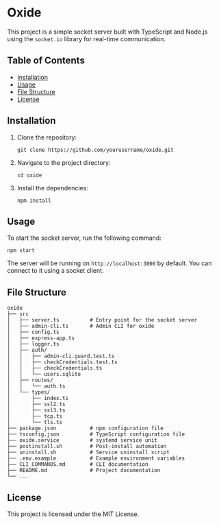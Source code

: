 # Oxide

This project is a simple socket server built with TypeScript and Node.js using the `socket.io` library for real-time communication.

## Table of Contents

- [Installation](#installation)
- [Usage](#usage)
- [File Structure](#file-structure)
- [License](#license)

## Installation

1. Clone the repository:
   ```
   git clone https://github.com/yourusername/oxide.git
   ```

2. Navigate to the project directory:
   ```
   cd oxide
   ```

3. Install the dependencies:
   ```
   npm install
   ```

## Usage

To start the socket server, run the following command:
```
npm start
```

The server will be running on `http://localhost:3000` by default. You can connect to it using a socket client.

## File Structure

```
oxide
├── src
│   ├── server.ts          # Entry point for the socket server
│   ├── admin-cli.ts       # Admin CLI for oxide
│   ├── config.ts
│   ├── express-app.ts
│   ├── logger.ts
│   ├── auth/
│   │   ├── admin-cli.guard.test.ts
│   │   ├── checkCredentials.test.ts
│   │   ├── checkCredentials.ts
│   │   └── users.sqlite
│   ├── routes/
│   │   └── auth.ts
│   └── types/
│       ├── index.ts
│       ├── ssl2.ts
│       ├── ssl3.ts
│       ├── tcp.ts
│       └── tls.ts
├── package.json           # npm configuration file
├── tsconfig.json          # TypeScript configuration file
├── oxide.service          # systemd service unit
├── postinstall.sh         # Post-install automation
├── uninstall.sh           # Service uninstall script
├── .env.example           # Example environment variables
├── CLI_COMMANDS.md        # CLI documentation
├── README.md              # Project documentation
└── ...
```

## License

This project is licensed under the MIT License.